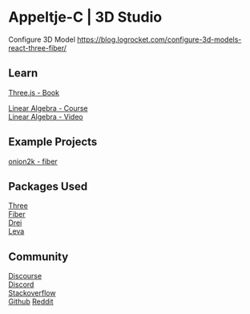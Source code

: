 # Appeltje-C | 3D Studio

Configure 3D Model
https://blog.logrocket.com/configure-3d-models-react-three-fiber/

## Learn

[Three.js - Book](https://discoverthreejs.com/)

[Linear Algebra - Course](https://www.khanacademy.org/math/linear-algebra) <br/>
[Linear Algebra - Video](https://www.youtube.com/watch?v=fNk_zzaMoSs&list=PLZHQObOWTQDPD3MizzM2xVFitgF8hE_ab)


## Example Projects

[onion2k - fiber](https://onion2k.github.io/r3f-by-example/)

## Packages Used

[Three](https://threejs.org/) <br/>
[Fiber](https://docs.pmnd.rs/react-three-fiber/getting-started/introduction) <br/>
[Drei](https://github.com/pmndrs/drei) <br/>
[Leva](https://leva.pmnd.rs/)


## Community

[Discourse](https://discourse.threejs.org/)<br/>
[Discord](https://discordapp.com/invite/jYMz4sX)<br/>
[Stackoverflow](https://stackoverflow.com/questions/tagged/three.js?sort=votes)<br/>
[Github](https://github.com/mrdoob/three.js)
[Reddit](https://www.reddit.com/r/threejs/)
